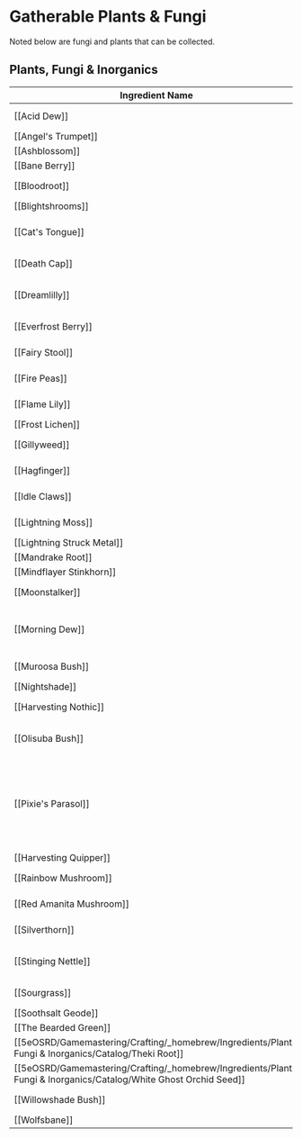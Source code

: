 # Gatherable Plants & Fungi

Noted below are fungi and plants that can be collected.

## Plants, Fungi & Inorganics

| Ingredient Name             | Environment                                                                  | DC    |
| --------------------------- | ---------------------------------------------------------------------------- | ----- |
| [[Acid Dew]]                | Forests, Swamp                                                               | 15    |
| [[Angel's Trumpet]]         | Forests, Hill                                                                | 15    |
| [[Ashblossom]]              | Volcanos                                                                     | 20    |
| [[Bane Berry]]              | Urban areas                                                                  | 15    |
| [[Bloodroot]]               | Grasslands, Savannahs                                                        | 15    |
| [[Blightshrooms]]           | Blightshore                                                                  | 20    |
| [[Cat's Tongue]]            | Forests, Grasslands, Hill                                                    | 10    |
| [[Death Cap]]               | Forests, Swamp                                                               | 20    |
| [[Dreamlilly]]              | Coast, Grasslands, Hill                                                      | 10    |
| [[Everfrost Berry]]         | Forests, Grasslands                                                          | 10    |
| [[Fairy Stool]]             | Feywild, Forests                                                             | 20    |
| [[Fire Peas]]               | Desert, Savannahs                                                            | 15    |
| [[Flame Lily]]              | Desert, Savannahs                                                            | 15    |
| [[Frost Lichen]]            | Artic                                                                        | 15    |
| [[Gillyweed]]               | Coast, Swamp                                                                 | 10    |
| [[Hagfinger]]               | Forests, Swamp, Hill                                                         | 20    |
| [[Idle Claws]]              | Hill, Mountains                                                              | 20    |
| [[Lightning Moss]]          | Coast, Mountains                                                             | 15    |
| [[Lightning Struck Metal]]  | Varies                                                                       | 15    |
| [[Mandrake Root]]           | Underground                                                                  | 15    |
| [[Mindflayer Stinkhorn]]    | Underground                                                                  | 15    |
| [[Moonstalker]]             | Coast, Swamp                                                                 | 20    |
| [[Morning Dew]]             | Forests, Grasslands, Hill, Savannahs                                         | 10    |
| [[Muroosa Bush]]            | Desert, Swamp                                                                | 15    |
| [[Nightshade]]              | Forests                                                                      | 15    |
| [[Harvesting Nothic]]       | Urban areas, Underdark                                                       | 15    |
| [[Olisuba Bush]]            | Forests, Grasslands, Hill                                                    | 15    |
| [[Pixie's Parasol]]         | Feywild, Forests, Grasslands, Hill, Mountains, Swamp, Urban areas, Underdark | 10/20 |
| [[Harvesting Quipper]]      | Underwater                                                                   | 10    |
| [[Rainbow Mushroom]]        | Forests, Hill, Mountains                                                     | 20    |
| [[Red Amanita Mushroom]]    | Forests, Swamp                                                               | 10    |
| [[Silverthorn]]             | Artic, Mountains                                                             | 20    |
| [[Stinging Nettle]]          | Forests, Mountains, Swamp                                                    | 15    |
| [[Sourgrass]]               | Grasslands, Mountains                                                        | 15    |
| [[Soothsalt Geode]]         | Blightshore                                                                  | 10/20 |
| [[The Bearded Green]]       | Forests                                                                      | 15    |
| [[5eOSRD/Gamemastering/Crafting/_homebrew/Ingredients/Plants, Fungi & Inorganics/Catalog/Theki Root]]              | Swamp                                                                        | 15    |
| [[5eOSRD/Gamemastering/Crafting/_homebrew/Ingredients/Plants, Fungi & Inorganics/Catalog/White Ghost Orchid Seed]] | Coast, Forests                                                               | 15    |
| [[Willowshade Bush]]        | Coast, Swamp                                                                 | 15    |
| [[Wolfsbane]]               | Mountains                                                                    | 20    |

